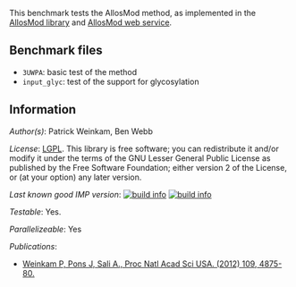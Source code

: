 This benchmark tests the AllosMod method, as implemented in the
[AllosMod library](https://github.com/salilab/allosmod-lib) and
[AllosMod web service](http://salilab.org/allosmod).


## Benchmark files

- `3UWPA`: basic test of the method
- `input_glyc`: test of the support for glycosylation

## Information

_Author(s)_: Patrick Weinkam, Ben Webb

_License_: [LGPL](http://www.gnu.org/licenses/old-licenses/lgpl-2.1.html).
This library is free software; you can redistribute it and/or
modify it under the terms of the GNU Lesser General Public
License as published by the Free Software Foundation; either
version 2 of the License, or (at your option) any later version.

_Last known good IMP version_: [![build info](https://salilab.org/imp/systems/?sysstat=16&branch=master)](http://salilab.org/imp/systems/) [![build info](https://salilab.org/imp/systems/?sysstat=16&branch=develop)](http://salilab.org/imp/systems/)

_Testable_: Yes.

_Parallelizeable_: Yes

_Publications_:
 - [Weinkam P, Pons J, Sali A., Proc Natl Acad Sci USA. (2012) 109, 4875-80.](http://www.ncbi.nlm.nih.gov/pubmed/22403063)
